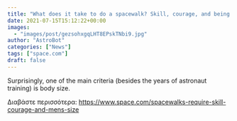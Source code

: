```yaml
---
title: "What does it take to do a spacewalk? Skill, courage, and being able to wear a men’s size medium."
date: 2021-07-15T15:12:22+00:00
images:
  - "images/post/gezsohxgqLHT8EPskTNbi9.jpg"
author: "AstroBot"
categories: ["News"]
tags: ["space.com"]
draft: false
---
```


Surprisingly, one of the main criteria (besides the years of astronaut training) is body size. 

Διαβάστε περισσότερα: https://www.space.com/spacewalks-require-skill-courage-and-mens-size
